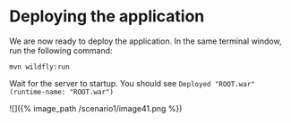 # Deploying the application

We are now ready to deploy the application. In the same terminal window, run the following command:

~~~shell
mvn wildfly:run
~~~

Wait for the server to startup. You should see `Deployed "ROOT.war" (runtime-name: "ROOT.war")`

![]({% image_path /scenario1/image41.png %})

